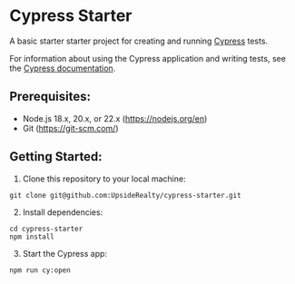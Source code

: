 # Cypress Starter

A basic starter starter project for creating and running [Cypress](https://www.cypress.io/) tests. 

For information about using the Cypress application and writing tests, see the [Cypress documentation](https://docs.cypress.io/).

## Prerequisites:

- Node.js 18.x, 20.x, or 22.x (https://nodejs.org/en)
- Git (https://git-scm.com/)

## Getting Started:

1. Clone this repository to your local machine:
    
```
git clone git@github.com:UpsideRealty/cypress-starter.git
```

2. Install dependencies:

```
cd cypress-starter
npm install
```

3. Start the Cypress app:

```
npm run cy:open
```